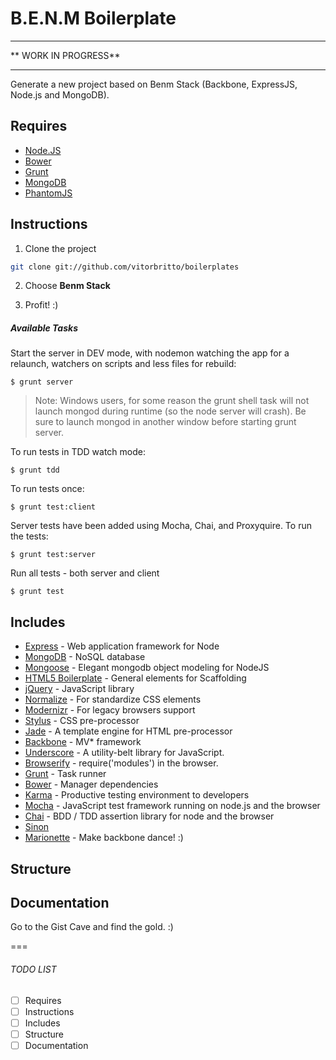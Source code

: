 # B.E.N.M Boilerplate

---

** WORK IN PROGRESS**

---

Generate a new project based on Benm Stack (Backbone, ExpressJS, Node.js and MongoDB).


## Requires

- [Node.JS](http://nodejs.org/)
- [Bower](http://bower.io)
- [Grunt](http://gruntjs.com)
- [MongoDB](http://mongodb.com)
- [PhantomJS](http://phantomjs.org/)


## Instructions

1. Clone the project

  ```bash
  git clone git://github.com/vitorbritto/boilerplates
  ```
2. Choose **Benm Stack**

3. Profit! :)

##### Available Tasks

Start the server in DEV mode, with nodemon watching the app for a relaunch,
watchers on scripts and less files for rebuild:

    $ grunt server

> Note: Windows users, for some reason the grunt shell task will not launch mongod during runtime (so the node server will crash). Be sure to launch
mongod in another window before starting grunt server.

To run tests in TDD watch mode:

    $ grunt tdd

To run tests once:

    $ grunt test:client

Server tests have been added using Mocha, Chai, and Proxyquire.  To run the
tests:

    $ grunt test:server

Run all tests - both server and client

    $ grunt test


## Includes

- [Express](http://expressjs.com/) - Web application framework for Node
- [MongoDB](http://www.mongodb.org/) - NoSQL database
- [Mongoose](http://mongoosejs.com/) - Elegant mongodb object modeling for NodeJS
- [HTML5 Boilerplate](https://github.com/h5bp/html5-boilerplate) - General elements for Scaffolding
- [jQuery](http://jquery.com/) - JavaScript library
- [Normalize](http://necolas.github.io/normalize.css/) - For standardize CSS elements
- [Modernizr](http://modernizr.com/) - For legacy browsers support
- [Stylus](http://learnboost.github.io/stylus/) - CSS pre-processor
- [Jade](http://jade-lang.com/) - A template engine for HTML pre-processor
- [Backbone](http://backbonejs.org/) - MV* framework
- [Underscore](http://underscorejs.org/) - A utility-belt library for JavaScript.
- [Browserify](http://browserify.org/) - require('modules') in the browser.
- [Grunt](http://gruntjs.com/) - Task runner
- [Bower](http://bower.io/) - Manager dependencies
- [Karma](http://karma-runner.github.io/0.12/index.html) - Productive testing environment to developers
- [Mocha](http://visionmedia.github.io/mocha/) - JavaScript test framework running on node.js and the browser
- [Chai](http://chaijs.com/) - BDD / TDD assertion library for node and the browser
- [Sinon]()
- [Marionette]() - Make backbone dance! :)


## Structure


## Documentation

Go to the Gist Cave and find the gold. :)

===

###### TODO LIST

- [ ] Requires
- [ ] Instructions
- [ ] Includes
- [ ] Structure
- [ ] Documentation
